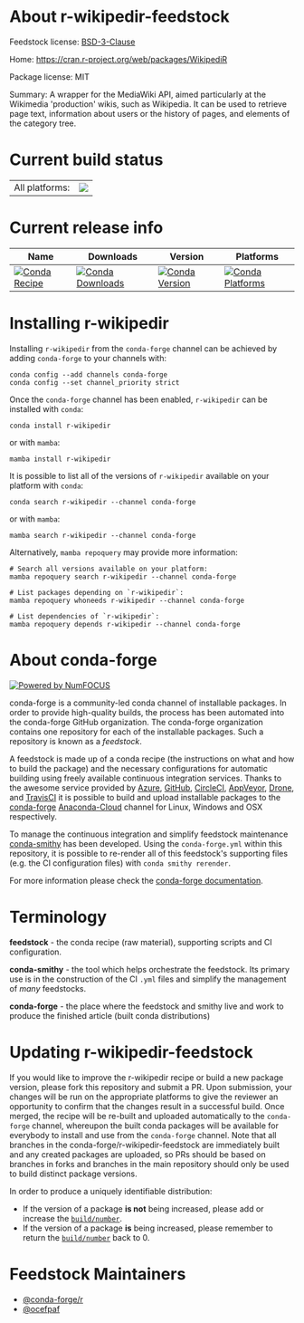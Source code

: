 About r-wikipedir-feedstock
===========================

Feedstock license: [BSD-3-Clause](https://github.com/conda-forge/r-wikipedir-feedstock/blob/main/LICENSE.txt)

Home: https://cran.r-project.org/web/packages/WikipediR

Package license: MIT

Summary: A wrapper for the MediaWiki API, aimed particularly at the Wikimedia 'production' wikis, such as Wikipedia. It can be used to retrieve page text, information about users or the history of pages, and elements of the category tree.

Current build status
====================


<table><tr><td>All platforms:</td>
    <td>
      <a href="https://dev.azure.com/conda-forge/feedstock-builds/_build/latest?definitionId=1797&branchName=main">
        <img src="https://dev.azure.com/conda-forge/feedstock-builds/_apis/build/status/r-wikipedir-feedstock?branchName=main">
      </a>
    </td>
  </tr>
</table>

Current release info
====================

| Name | Downloads | Version | Platforms |
| --- | --- | --- | --- |
| [![Conda Recipe](https://img.shields.io/badge/recipe-r--wikipedir-green.svg)](https://anaconda.org/conda-forge/r-wikipedir) | [![Conda Downloads](https://img.shields.io/conda/dn/conda-forge/r-wikipedir.svg)](https://anaconda.org/conda-forge/r-wikipedir) | [![Conda Version](https://img.shields.io/conda/vn/conda-forge/r-wikipedir.svg)](https://anaconda.org/conda-forge/r-wikipedir) | [![Conda Platforms](https://img.shields.io/conda/pn/conda-forge/r-wikipedir.svg)](https://anaconda.org/conda-forge/r-wikipedir) |

Installing r-wikipedir
======================

Installing `r-wikipedir` from the `conda-forge` channel can be achieved by adding `conda-forge` to your channels with:

```
conda config --add channels conda-forge
conda config --set channel_priority strict
```

Once the `conda-forge` channel has been enabled, `r-wikipedir` can be installed with `conda`:

```
conda install r-wikipedir
```

or with `mamba`:

```
mamba install r-wikipedir
```

It is possible to list all of the versions of `r-wikipedir` available on your platform with `conda`:

```
conda search r-wikipedir --channel conda-forge
```

or with `mamba`:

```
mamba search r-wikipedir --channel conda-forge
```

Alternatively, `mamba repoquery` may provide more information:

```
# Search all versions available on your platform:
mamba repoquery search r-wikipedir --channel conda-forge

# List packages depending on `r-wikipedir`:
mamba repoquery whoneeds r-wikipedir --channel conda-forge

# List dependencies of `r-wikipedir`:
mamba repoquery depends r-wikipedir --channel conda-forge
```


About conda-forge
=================

[![Powered by
NumFOCUS](https://img.shields.io/badge/powered%20by-NumFOCUS-orange.svg?style=flat&colorA=E1523D&colorB=007D8A)](https://numfocus.org)

conda-forge is a community-led conda channel of installable packages.
In order to provide high-quality builds, the process has been automated into the
conda-forge GitHub organization. The conda-forge organization contains one repository
for each of the installable packages. Such a repository is known as a *feedstock*.

A feedstock is made up of a conda recipe (the instructions on what and how to build
the package) and the necessary configurations for automatic building using freely
available continuous integration services. Thanks to the awesome service provided by
[Azure](https://azure.microsoft.com/en-us/services/devops/), [GitHub](https://github.com/),
[CircleCI](https://circleci.com/), [AppVeyor](https://www.appveyor.com/),
[Drone](https://cloud.drone.io/welcome), and [TravisCI](https://travis-ci.com/)
it is possible to build and upload installable packages to the
[conda-forge](https://anaconda.org/conda-forge) [Anaconda-Cloud](https://anaconda.org/)
channel for Linux, Windows and OSX respectively.

To manage the continuous integration and simplify feedstock maintenance
[conda-smithy](https://github.com/conda-forge/conda-smithy) has been developed.
Using the ``conda-forge.yml`` within this repository, it is possible to re-render all of
this feedstock's supporting files (e.g. the CI configuration files) with ``conda smithy rerender``.

For more information please check the [conda-forge documentation](https://conda-forge.org/docs/).

Terminology
===========

**feedstock** - the conda recipe (raw material), supporting scripts and CI configuration.

**conda-smithy** - the tool which helps orchestrate the feedstock.
                   Its primary use is in the construction of the CI ``.yml`` files
                   and simplify the management of *many* feedstocks.

**conda-forge** - the place where the feedstock and smithy live and work to
                  produce the finished article (built conda distributions)


Updating r-wikipedir-feedstock
==============================

If you would like to improve the r-wikipedir recipe or build a new
package version, please fork this repository and submit a PR. Upon submission,
your changes will be run on the appropriate platforms to give the reviewer an
opportunity to confirm that the changes result in a successful build. Once
merged, the recipe will be re-built and uploaded automatically to the
`conda-forge` channel, whereupon the built conda packages will be available for
everybody to install and use from the `conda-forge` channel.
Note that all branches in the conda-forge/r-wikipedir-feedstock are
immediately built and any created packages are uploaded, so PRs should be based
on branches in forks and branches in the main repository should only be used to
build distinct package versions.

In order to produce a uniquely identifiable distribution:
 * If the version of a package **is not** being increased, please add or increase
   the [``build/number``](https://docs.conda.io/projects/conda-build/en/latest/resources/define-metadata.html#build-number-and-string).
 * If the version of a package **is** being increased, please remember to return
   the [``build/number``](https://docs.conda.io/projects/conda-build/en/latest/resources/define-metadata.html#build-number-and-string)
   back to 0.

Feedstock Maintainers
=====================

* [@conda-forge/r](https://github.com/conda-forge/r/)
* [@ocefpaf](https://github.com/ocefpaf/)

